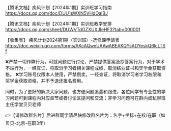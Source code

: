 【腾讯文档】疾风计划【2024年1期】实训班学习指南
https://docs.qq.com/doc/DUU1sWXN5VHdOalBJ

【腾讯文档】疾风计划【2024年1期】实训班教学安排
https://docs.qq.com/sheet/DUWVTdGZXUXJIeHF3?tab=000001

【收集表】 疾风计划2024第1期（实训班）-选修课申请表  https://doc.weixin.qq.com/forms/AKcAQweUAAwABEAKQYsADYeskQ6lcLTSf

❌严禁一切作弊行为，可就问题进行讨论，严禁提供答案及抄答案行为，对于学术不端行为，一经查证，将取消学习者相关课程成绩、取消结业证书和奖学金获取资格。
❌学习账号仅限本人使用，严禁倒卖，一经查证，将取消学习者学习权限和奖学金获取资格，并不予退还报名费用。

同时，为了更好的解决大家问题，也方便问题追溯和跟进，各位同学有专业性的学习问题可到课程内对应章节或者讨论区提问和交流；非学习问题可在群内或私聊班主任学堂贝贝老师

👉【请修改群名片】后进群同学请尽快修改群名片为：名字+坐标+在校/在职（如贝贝-北京-在职3年）





















